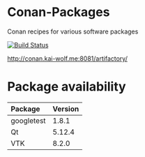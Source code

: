 # Conan-Packages
Conan recipes for various software packages

[![Build Status](https://dev.azure.com/Kai-Wolf-SW-Consulting/Conan-Packages/_apis/build/status/Kai-Wolf-SW-Consulting.Conan-Packages?branchName=master)](https://dev.azure.com/Kai-Wolf-SW-Consulting/Conan-Packages/_build/latest?definitionId=3&branchName=master)

http://conan.kai-wolf.me:8081/artifactory/

# Package availability
| Package     | Version       |
| :---------- | ------------- |
| googletest  | 1.8.1         |
| Qt          | 5.12.4        |
| VTK         | 8.2.0         |
